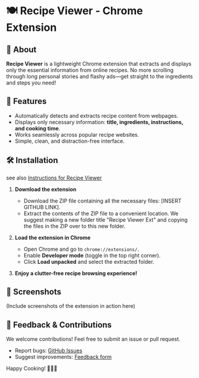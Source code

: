 # 🍽️ Recipe Viewer - Chrome Extension

## 📖 About
**Recipe Viewer** is a lightweight Chrome extension that extracts and displays only the essential information from online recipes. No more scrolling through long personal stories and flashy ads—get straight to the ingredients and steps you need!

## 🚀 Features
- Automatically detects and extracts recipe content from webpages.
- Displays only necessary information: **title, ingredients, instructions, and cooking time**.
- Works seamlessly across popular recipe websites.
- Simple, clean, and distraction-free interface.

## 🛠️ Installation
   see also [Instructions for Recipe Viewer](https://docs.google.com/document/d/1TT3CUGQHv5CJaCau63HJMmz01kBL5MeORjGFLo3dKkM/edit?usp=sharing)
1. **Download the extension**
   - Download the ZIP file containing all the necessary files: [INSERT GITHUB LINK].
   - Extract the contents of the ZIP file to a convenient location. We suggest making a new folder title "Recipe Viewer Ext" and copying the files in the ZIP over to this new folder.

2. **Load the extension in Chrome**
   - Open Chrome and go to `chrome://extensions/`.
   - Enable **Developer mode** (toggle in the top right corner).
   - Click **Load unpacked** and select the extracted folder.

3. **Enjoy a clutter-free recipe browsing experience!**

## 📸 Screenshots
(Include screenshots of the extension in action here)

## 📩 Feedback & Contributions
We welcome contributions! Feel free to submit an issue or pull request.
- Report bugs: [GitHub Issues](https://github.com/janwils/RecipeExtension/issues)
- Suggest improvements: [Feedback form](https://forms.gle/jYtfFKYaZ3V28Ws6A)

Happy Cooking! 🍳🥗🍕
